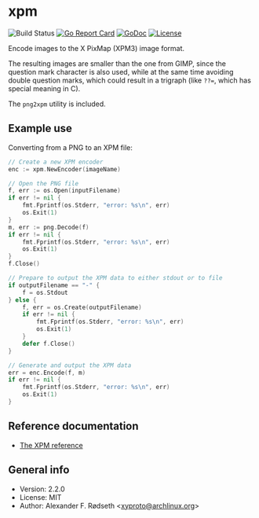 # xpm

![Build Status](https://github.com/xyproto/xpm/workflows/Build/badge.svg) [![Go Report Card](https://goreportcard.com/badge/github.com/xyproto/xpm)](https://goreportcard.com/report/github.com/xyproto/xpm) [![GoDoc](https://godoc.org/github.com/xyproto/xpm?status.svg)](https://godoc.org/github.com/xyproto/xpm) [![License](https://img.shields.io/badge/license-MIT-blue.svg?style=flat)](https://raw.githubusercontent.com/xyproto/xpm/main/LICENSE)

Encode images to the X PixMap (XPM3) image format.

The resulting images are smaller than the one from GIMP, since the question mark character is also used, while at the same time avoiding double question marks, which could result in a trigraph (like `??=`, which has special meaning in C).


The `png2xpm` utility is included.

## Example use

Converting from a PNG to an XPM file:

```go
// Create a new XPM encoder
enc := xpm.NewEncoder(imageName)

// Open the PNG file
f, err := os.Open(inputFilename)
if err != nil {
    fmt.Fprintf(os.Stderr, "error: %s\n", err)
    os.Exit(1)
}
m, err := png.Decode(f)
if err != nil {
    fmt.Fprintf(os.Stderr, "error: %s\n", err)
    os.Exit(1)
}
f.Close()

// Prepare to output the XPM data to either stdout or to file
if outputFilename == "-" {
    f = os.Stdout
} else {
    f, err = os.Create(outputFilename)
    if err != nil {
        fmt.Fprintf(os.Stderr, "error: %s\n", err)
        os.Exit(1)
    }
    defer f.Close()
}

// Generate and output the XPM data
err = enc.Encode(f, m)
if err != nil {
    fmt.Fprintf(os.Stderr, "error: %s\n", err)
    os.Exit(1)
}
```

## Reference documentation

* [The XPM reference](https://www.xfree86.org/current/xpm.pdf)

## General info

* Version: 2.2.0
* License: MIT
* Author: Alexander F. Rødseth &lt;xyproto@archlinux.org&gt;
